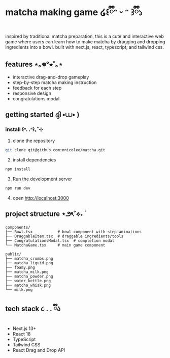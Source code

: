 # matcha making game ໒꒰ྀིᵔ ᵕ ᵔ ꒱ྀི১

inspired by traditional matcha preparation, this is a cute and interactive web game where users can learn how to make matcha by dragging and dropping ingredients into a bowl. built with next.js, react, typescript, and tailwind css.

## features ⋆｡𖦹°⭒˚｡⋆

- interactive drag-and-drop gameplay
- step-by-step matcha making instruction
- feedback for each step
- responsive design
- congratulations modal

## getting started ദ്ദി •⩊• )

### install ꒰ᐢ. .ᐢ꒱₊˚⊹

1. clone the repository
```bash
git clone git@github.com:nnicolee/matcha.git
```

2. install dependencies
```bash
npm install
```

3. Run the development server
```bash
npm run dev
```

4. open [http://localhost:3000](http://localhost:3000) 

## project structure ⋆౨ৎ˚⟡˖ ࣪

```
components/
├── Bowl.tsx           # bowl component with step animations
├── DraggableItem.tsx  # draggable ingredients/tools
├── CongratulationsModal.tsx  # completion modal
└── MatchaGame.tsx     # main game component

public/
├── matcha_crumbs.png
├── matcha_liquid.png
├── foamy.png
├── matcha_milk.png
├── matcha_powder.png
├── water_kettle.png
├── matcha_whisk.png
└── milk.png
```

## tech stack ૮ ․ ․ ྀིა

- Next.js 13+
- React 18
- TypeScript
- Tailwind CSS
- React Drag and Drop API

